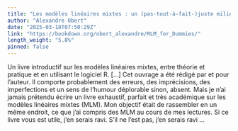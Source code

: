 ```yaml
---
title: "Les modèles linéaires mixtes : un (pas-tout-à-fait-)juste milieu entre théorie et pratique"
author: "Alexandre Obert"
date: "2025-03-18T07:50:29Z"
link: "https://bookdown.org/obert_alexandre/MLM_for_Dummies/"
length_weight: "5.8%"
pinned: false
---
```


Un livre introductif sur les modèles linéaires mixtes, entre théorie et pratique et en utilisant le logiciel R. [...] Cet ouvrage a été rédigé par et pour l’auteur. Il comporte probablement des erreurs, des imprécisions, des imperfections et un sens de l’humour déplorable sinon, absent. Mais je n’ai jamais prétendu écrire un livre exhaustif, parfait et très académique sur les modèles linéaires mixtes (MLM). Mon objectif était de rassembler en un même endroit, ce que j’ai compris des MLM au cours de mes lectures. Si ce livre vous est utile, j’en serais ravi. S’il ne l’est pas, j’en serais ravi  ...
